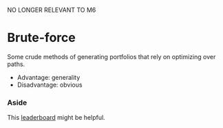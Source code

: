 

NO LONGER RELEVANT TO M6 

# Brute-force 
Some crude methods of generating portfolios that rely on optimizing over paths. 

- Advantage: generality
- Disadvantage: obvious

### Aside

This [leaderboard](https://microprediction.github.io/optimizer-elo-ratings/html_leaderboards/portfolio_d55_n550.html) might be helpful. 


